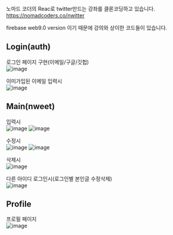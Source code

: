 노마드 코더의 Reac로 twitter만드는 강좌를 클론코딩하고 있습니다.   
https://nomadcoders.co/nwitter

firebase web9.0 version 이기 때문에 강의와 상이한 코드들이 있습니다.
   
Login(auth)
--
로그인 페이지 구현(이메일/구글/깃헙)   
![image](https://user-images.githubusercontent.com/83698052/169494078-d134b7cd-2308-4726-8ec5-1efd3a0d8592.png)
   
이미가입된 이메일 입력시   
![image](https://user-images.githubusercontent.com/83698052/169494176-38f9073c-9aaf-4f67-ae6c-31108b90d0d9.png)
   

Main(nweet)
--
입력시   
![image](https://user-images.githubusercontent.com/83698052/169494908-235380aa-b8fa-4aa2-997b-9ca4eb91b87b.png)
![image](https://user-images.githubusercontent.com/83698052/169495382-68c45e0b-eb77-4321-aa16-2c36be23d615.png)
   
수정시   
![image](https://user-images.githubusercontent.com/83698052/169495726-1d6dbee8-1e7b-448d-ad5c-45a448a9d8ee.png)
![image](https://user-images.githubusercontent.com/83698052/169495931-0194d7cb-3232-4bba-8f88-fe9e802d5f03.png)
   
삭제시   
![image](https://user-images.githubusercontent.com/83698052/169494807-fe3a0e7e-0ef8-477c-af79-e6975f4de31d.png)
   
다른 아이디 로그인시(로그인별 본인글 수정삭제)   
![image](https://user-images.githubusercontent.com/83698052/169496189-8177de2b-a41e-41e7-9c29-a1b8b2e37ff6.png)


Profile
--
프로필 페이지   
![image](https://user-images.githubusercontent.com/83698052/169496297-bd194c1d-c324-4af6-9edd-6939f77239f5.png)

   
